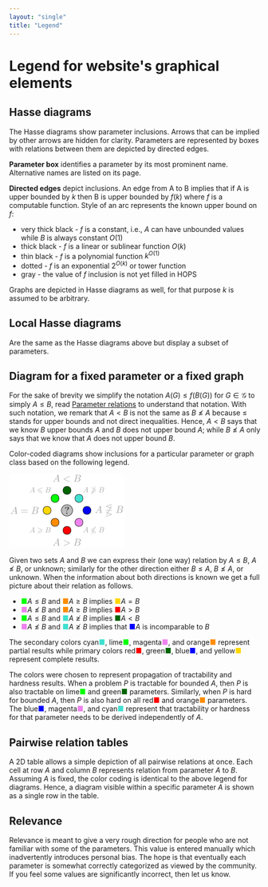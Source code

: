 ```yaml
---
layout: "single"
title: "Legend"
---
```


# Legend for website's graphical elements

## Hasse diagrams

The Hasse diagrams show parameter inclusions.
Arrows that can be implied by other arrows are hidden for clarity.
Parameters are represented by boxes with relations between them are depicted by directed edges.

**Parameter box** identifies a parameter by its most prominent name.
Alternative names are listed on its page.

**Directed edges** depict inclusions.
An edge from A to B implies that if A is upper bounded by $k$ then B is upper bounded by $f(k)$ where $f$ is a computable function.
Style of an arc represents the known upper bound on $f$:

* very thick black - $f$ is a constant, i.e., $A$ can have unbounded values while $B$ is always constant $O(1)$
* thick black - $f$ is a linear or sublinear function $O(k)$
* thin black - $f$ is a polynomial function $k^{O(1)}$
* dotted - $f$ is an exponential $2^{O(k)}$ or tower function
* gray - the value of $f$ inclusion is not yet filled in HOPS

Graphs are depicted in Hasse diagrams as well, for that purpose $k$ is assumed to be arbitrary.

## Local Hasse diagrams

Are the same as the Hasse diagrams above but display a subset of parameters.

## Diagram for a fixed parameter or a fixed graph

For the sake of brevity we simplify the notation $A(G) \le f(B(G))$ for $G \in \mathcal G$ to simply $A \le B$, read [Parameter relations](../) to understand that notation.
With such notation, we remark that $A < B$ is not the same as $B \not\le A$ because $\le$ stands for upper bounds and not direct inequalities.
Hence, $A < B$ says that we know $B$ upper bounds $A$ and $B$ does not upper bound $A$; while $B \not\le A$ only says that we know that $A$ does not upper bound $B$.

Color-coded diagrams show inclusions for a particular parameter or graph class based on the following legend.

<div class="center">
    <img class="svg" src="color_wheel.svg" alt="Inclusion color wheel"/>
</div>

Given two sets $A$ and $B$ we can express their (one way) relation by $A \le B$, $A \not\le B$, or unknown; similarly for the other direction either $B \le A$, $B \not\le A$, or unknown.
When the information about both directions is known we get a full picture about their relation as follows.

* <span style="color:#00ff00">■</span>$A \le B$ and <span style="color:#ff8c00">■</span>$A \ge B$ implies <span style="color:#ffd700">■</span>$A = B$
* <span style="color:#ee82ee">■</span>$A \not\le B$ and <span style="color:#ff8c00">■</span>$A \ge B$ implies <span style="color:#ff0000">■</span>$A > B$
* <span style="color:#00ff00">■</span>$A \le B$ and <span style="color:#40e0d0">■</span>$A \not\ge B$ implies <span style="color:#006400">■</span>$A < B$
* <span style="color:#ee82ee">■</span>$A \not\le B$ and <span style="color:#40e0d0">■</span>$A \not\ge B$ implies that <span style="color:#0000ff">■</span>$A$ is incomparable to $B$

The secondary colors cyan<span style="color:#40e0d0">■</span>, lime<span style="color:#00ff00">■</span>, magenta<span style="color:#ee82ee">■</span>, and orange<span style="color:#ff8c00">■</span> represent partial results while primary colors red<span style="color:#ff0000">■</span>, green<span style="color:#006400">■</span>, blue<span style="color:#0000ff">■</span>, and yellow<span style="color:#ffd700">■</span> represent complete results.

The colors were chosen to represent propagation of tractability and hardness results.
When a problem $P$ is tractable for bounded $A$, then $P$ is also tractable on lime<span style="color:#00ff00">■</span> and green<span style="color:#006400">■</span> parameters.
Similarly, when $P$ is hard for bounded $A$, then $P$ is also hard on all red<span style="color:#ff0000">■</span> and orange<span style="color:#ff8c00">■</span> parameters.
The blue<span style="color:#0000ff">■</span>, magenta<span style="color:#ee82ee">■</span>, and cyan<span style="color:#40e0d0">■</span> represent that tractability or hardness for that parameter needs to be derived independently of $A$.

## Pairwise relation tables

A 2D table allows a simple depiction of all pairwise relations at once.
Each cell at row $A$ and column $B$ represents relation from parameter $A$ to $B$.
Assuming $A$ is fixed, the color coding is identical to the above legend for diagrams.
Hence, a diagram visible within a specific parameter $A$ is shown as a single row in the table.

## Relevance

Relevance is meant to give a very rough direction for people who are not familiar with some of the parameters.
This value is entered manually which inadvertently introduces personal bias.
The hope is that eventually each parameter is somewhat correctly categorized as viewed by the community.
If you feel some values are significantly incorrect, then let us know.
